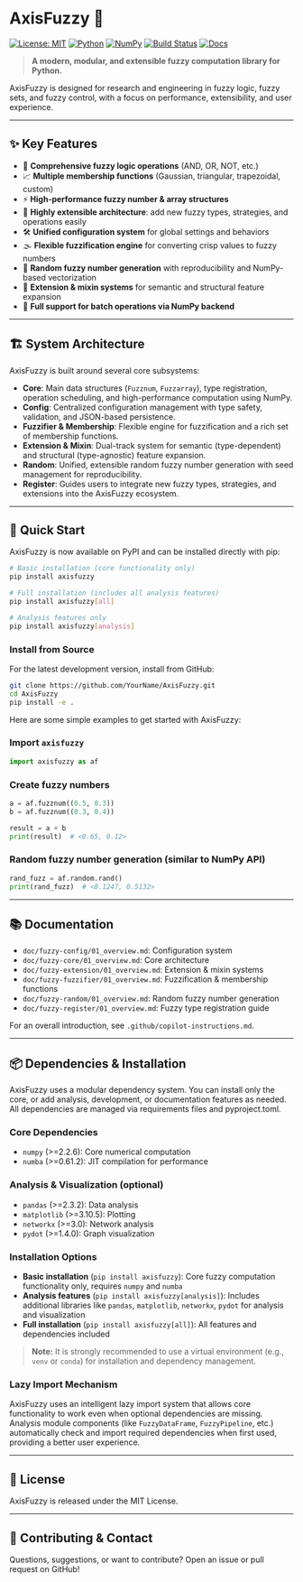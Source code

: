 # AxisFuzzy 🚀

[![License: MIT](https://img.shields.io/badge/License-MIT-blue.svg)](LICENSE)
[![Python](https://img.shields.io/badge/Python-3.12%2B-blue?logo=python)](https://www.python.org/)
[![NumPy](https://img.shields.io/badge/NumPy-%3E=2.26-blue?logo=numpy)](https://numpy.org/)
[![Build Status](https://img.shields.io/badge/build-passing-brightgreen)](#)
[![Docs](https://img.shields.io/badge/docs-available-informational)](docs/)

> **A modern, modular, and extensible fuzzy computation library for Python.**

AxisFuzzy is designed for research and engineering in fuzzy logic, fuzzy sets, and fuzzy control, with a focus on performance, extensibility, and user experience.

---

## ✨ Key Features
- 🧠 **Comprehensive fuzzy logic operations** (AND, OR, NOT, etc.)
- 📈 **Multiple membership functions** (Gaussian, triangular, trapezoidal, custom)
- ⚡ **High-performance fuzzy number & array structures**
- 🧩 **Highly extensible architecture**: add new fuzzy types, strategies, and operations easily
- 🛠️ **Unified configuration system** for global settings and behaviors
- 🌫️ **Flexible fuzzification engine** for converting crisp values to fuzzy numbers
- 🎲 **Random fuzzy number generation** with reproducibility and NumPy-based vectorization
- 🔌 **Extension & mixin systems** for semantic and structural feature expansion
- 🚀 **Full support for batch operations via NumPy backend**

---

## 🏗️ System Architecture
AxisFuzzy is built around several core subsystems:
- **Core**: Main data structures (`Fuzznum`, `Fuzzarray`), type registration, operation scheduling, and high-performance computation using NumPy.
- **Config**: Centralized configuration management with type safety, validation, and JSON-based persistence.
- **Fuzzifier & Membership**: Flexible engine for fuzzification and a rich set of membership functions.
- **Extension & Mixin**: Dual-track system for semantic (type-dependent) and structural (type-agnostic) feature expansion.
- **Random**: Unified, extensible random fuzzy number generation with seed management for reproducibility.
- **Register**: Guides users to integrate new fuzzy types, strategies, and extensions into the AxisFuzzy ecosystem.

---

## 🚀 Quick Start

AxisFuzzy is now available on PyPI and can be installed directly with pip:

```bash
# Basic installation (core functionality only)
pip install axisfuzzy

# Full installation (includes all analysis features)
pip install axisfuzzy[all]

# Analysis features only
pip install axisfuzzy[analysis]
```

### Install from Source
For the latest development version, install from GitHub:

```bash
git clone https://github.com/YourName/AxisFuzzy.git
cd AxisFuzzy
pip install -e .
```

Here are some simple examples to get started with AxisFuzzy:

### Import `axisfuzzy`
```python
import axisfuzzy as af
```

### Create fuzzy numbers
```python
a = af.fuzznum((0.5, 0.3))
b = af.fuzznum((0.3, 0.4))

result = a + b
print(result)  # <0.65, 0.12>
```

### Random fuzzy number generation (similar to NumPy API)
```python
rand_fuzz = af.random.rand()
print(rand_fuzz)  # <0.1247, 0.5132>
```

---

## 📚 Documentation
- `doc/fuzzy-config/01_overview.md`: Configuration system
- `doc/fuzzy-core/01_overview.md`: Core architecture
- `doc/fuzzy-extension/01_overview.md`: Extension & mixin systems
- `doc/fuzzy-fuzzifier/01_overview.md`: Fuzzification & membership functions
- `doc/fuzzy-random/01_overview.md`: Random fuzzy number generation
- `doc/fuzzy-register/01_overview.md`: Fuzzy type registration guide

For an overall introduction, see `.github/copilot-instructions.md`.

---

## 📦 Dependencies & Installation

AxisFuzzy uses a modular dependency system. You can install only the core, or add analysis, development, or documentation features as needed. All dependencies are managed via requirements files and pyproject.toml.

### Core Dependencies
- `numpy` (>=2.2.6): Core numerical computation
- `numba` (>=0.61.2): JIT compilation for performance

### Analysis & Visualization (optional)
- `pandas` (>=2.3.2): Data analysis
- `matplotlib` (>=3.10.5): Plotting
- `networkx` (>=3.0): Network analysis
- `pydot` (>=1.4.0): Graph visualization

### Installation Options

- **Basic installation** (`pip install axisfuzzy`): Core fuzzy computation functionality only, requires `numpy` and `numba`
- **Analysis features** (`pip install axisfuzzy[analysis]`): Includes additional libraries like `pandas`, `matplotlib`, `networkx`, `pydot` for analysis and visualization
- **Full installation** (`pip install axisfuzzy[all]`): All features and dependencies included

> **Note:** It is strongly recommended to use a virtual environment (e.g., `venv` or `conda`) for installation and dependency management.

### Lazy Import Mechanism

AxisFuzzy uses an intelligent lazy import system that allows core functionality to work even when optional dependencies are missing. Analysis module components (like `FuzzyDataFrame`, `FuzzyPipeline`, etc.) automatically check and import required dependencies when first used, providing a better user experience.

---

## 📝 License
AxisFuzzy is released under the MIT License.

---

## 🤝 Contributing & Contact
Questions, suggestions, or want to contribute? Open an issue or pull request on GitHub!